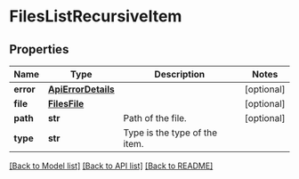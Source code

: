 # FilesListRecursiveItem

## Properties
Name | Type | Description | Notes
------------ | ------------- | ------------- | -------------
**error** | [**ApiErrorDetails**](ApiErrorDetails.md) |  | [optional] 
**file** | [**FilesFile**](FilesFile.md) |  | [optional] 
**path** | **str** | Path of the file. | [optional] 
**type** | **str** | Type is the type of the item. | 

[[Back to Model list]](../README.md#documentation-for-models) [[Back to API list]](../README.md#documentation-for-api-endpoints) [[Back to README]](../README.md)

